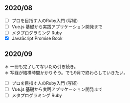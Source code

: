 ## 2020/08

- [ ] プロを目指す人のRuby入門 (写経)
- [ ] Vue.js 基礎から実践アプリケーション開発まで
- [ ] メタプログラミング Ruby
- [x] JavaScript Promise Book

## 2020/09

＊ 一冊も完了してないため引き続き。<br />
＊ 写経が結構時間かかりそう。でも9月で終わらしていきたい。

- [ ] プロを目指す人のRuby入門 (写経)
- [ ] Vue.js 基礎から実践アプリケーション開発まで
- [ ] メタプログラミング Ruby
